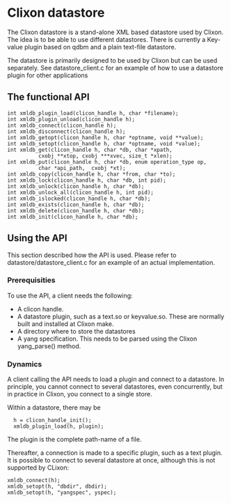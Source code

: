 # Clixon datastore

The Clixon datastore is a stand-alone XML based datastore used by
Clixon. The idea is to be able to use different datastores. There is
currently a Key-value plugin based on qdbm and a plain text-file
datastore.

The datastore is primarily designed to be used by Clixon but can be used
separately.  See datastore_client.c for an example of how to use a
datastore plugin for other applications

## The functional API
```
int xmldb_plugin_load(clicon_handle h, char *filename);
int xmldb_plugin_unload(clicon_handle h);
int xmldb_connect(clicon_handle h);
int xmldb_disconnect(clicon_handle h);
int xmldb_getopt(clicon_handle h, char *optname, void **value);
int xmldb_setopt(clicon_handle h, char *optname, void *value);
int xmldb_get(clicon_handle h, char *db, char *xpath,
	      cxobj **xtop, cxobj ***xvec, size_t *xlen);
int xmldb_put(clicon_handle h, char *db, enum operation_type op, 
	      char *api_path,  cxobj *xt);
int xmldb_copy(clicon_handle h, char *from, char *to);
int xmldb_lock(clicon_handle h, char *db, int pid);
int xmldb_unlock(clicon_handle h, char *db);
int xmldb_unlock_all(clicon_handle h, int pid);
int xmldb_islocked(clicon_handle h, char *db);
int xmldb_exists(clicon_handle h, char *db);
int xmldb_delete(clicon_handle h, char *db);
int xmldb_init(clicon_handle h, char *db);
```

## Using the API

This section described how the API is used. Please refer to datastore/datastore_client.c for an example of an actual implementation.

### Prerequisities
To use the API, a client needs the following:
- A clicon handle. 
- A datastore plugin, such as a text.so or keyvalue.so. These are normally built and installed at Clixon make.
- A directory where to store the datastores
- A yang specification. This needs to be parsed using the Clixon yang_parse() method.

### Dynamics

A client calling the API needs to load a plugin and connect to a
datastore. In principle, you cannot connect to several datastores,
even concurrently, but in practice in Clixon, you connect to a single
store.

Within a datastore, there may be 

```
  h = clicon_handle_init();
  xmldb_plugin_load(h, plugin);
```
The plugin is the complete path-name of a file.

Thereafter, a connection is made to a specific plugin, such as a text plugin. It is possible to connect to several datastore at once, although this is not supported by CLixon:
```
xmldb_connect(h);
xmldb_setopt(h, "dbdir", dbdir);
xmldb_setopt(h, "yangspec", yspec);
```


